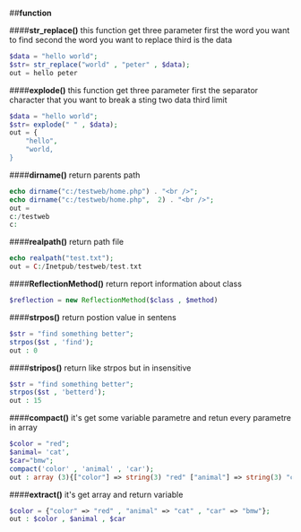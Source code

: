 ##**function**

####**str_replace()**
this function get three parameter first the word you want to find second the word you want to replace third is the data
```php
$data = "hello world";
$str= str_replace("world" , "peter" , $data);
out = hello peter
```

####**explode()**
this function get three parameter first the separator character that you want to break a sting two data third limit
```php
$data = "hello world";
$str= explode(" " , $data);
out = {
    "hello",
    "world,
}
```

####**dirname()**
return parents path
```php
echo dirname("c:/testweb/home.php") . "<br />";
echo dirname("c:/testweb/home.php",  2) . "<br />";
out =
c:/testweb
c:
```

####**realpath()**
return path file
```php
echo realpath("test.txt");
out = C:/Inetpub/testweb/test.txt
```

####**ReflectionMethod()**
return report information about class
```php
$reflection = new ReflectionMethod($class , $method)
```

####**strpos()**
return postion value in sentens
```php
$str = "find something better";
strpos($st , 'find');
out : 0
```

####**stripos()**
return like strpos but in insensitive
```php
$str = "find something better";
strpos($st , 'betterd');
out : 15
```

####**compact()**
it's get some variable parametre and retun every parametre in array 
```php
$color = "red";
$animal= 'cat',
$car="bmw";
compact('color' , 'animal' , 'car');
out : array (3){["color"] => string(3) "red" ["animal"] => string(3) "cat" ["car"] => string(3) "bmw"} 
```

####**extract()**
it's get array and return variable
```php
$color = {"color" => "red" , "animal" => "cat" , "car" => "bmw"};
out : $color , $animal , $car
```